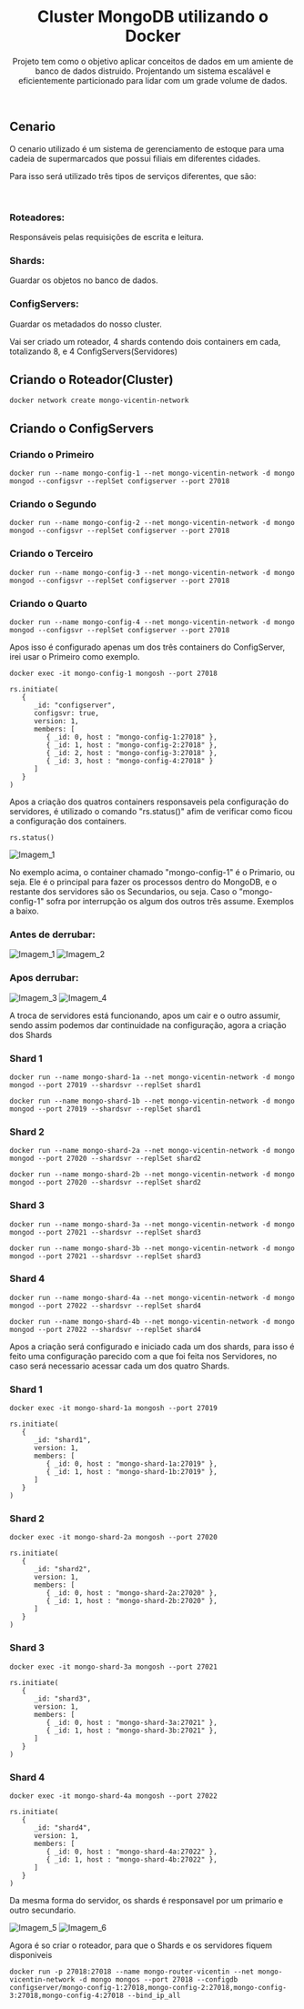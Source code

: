 <h1 align="center">Cluster MongoDB utilizando o Docker</h1>
<p align="center">Projeto tem como o objetivo aplicar conceitos de dados em um amiente de banco de dados distruido. Projentando um sistema escalável e eficientemente particionado para lidar com um grade volume de dados.</p>
</br>

<h2>Cenario</h2>
<p>O cenario utilizado é um sistema de gerenciamento de estoque para uma cadeia de supermarcados que possui filiais em diferentes cidades.</p>
<p>Para isso será utilizado três tipos de serviços diferentes, que são:</p>
</br>

<h3>Roteadores:</h3><p>Responsáveis pelas requisições de escrita e leitura.</p>
<h3>Shards:</h3><p>Guardar os objetos no banco de dados.</p>
<h3>ConfigServers:</h3><p>Guardar os metadados do nosso cluster.</p>
<p>Vai ser criado um roteador, 4 shards contendo dois containers em cada, totalizando 8, e 4 ConfigServers(Servidores)</p>


<h2>Criando o Roteador(Cluster)</h2>

```shell
docker network create mongo-vicentin-network
```
<h2>Criando o ConfigServers</h2>
<h3>Criando o Primeiro </h3>

```shell
docker run --name mongo-config-1 --net mongo-vicentin-network -d mongo mongod --configsvr --replSet configserver --port 27018
```

<h3>Criando o Segundo</h3>

```shell
docker run --name mongo-config-2 --net mongo-vicentin-network -d mongo mongod --configsvr --replSet configserver --port 27018
```

<h3>Criando o Terceiro</h3>

```shell
docker run --name mongo-config-3 --net mongo-vicentin-network -d mongo mongod --configsvr --replSet configserver --port 27018
```

<h3>Criando o Quarto</h3>

```shell
docker run --name mongo-config-4 --net mongo-vicentin-network -d mongo mongod --configsvr --replSet configserver --port 27018
```


<p>Apos isso é configurado apenas um dos três containers do ConfigServer, irei usar o Primeiro como exemplo.</p>

```shell
docker exec -it mongo-config-1 mongosh --port 27018
```

```shell
rs.initiate(
   {
      _id: "configserver",
      configsvr: true,
      version: 1,
      members: [
         { _id: 0, host : "mongo-config-1:27018" },
         { _id: 1, host : "mongo-config-2:27018" },
         { _id: 2, host : "mongo-config-3:27018" },
         { _id: 3, host : "mongo-config-4:27018" }
      ]
   }
)
```
<p>Apos a criação dos quatros containers responsaveis pela configuração do servidores, é utilizado o comando "rs.status()" afim de verificar como ficou a configuração dos containers.</p>

```shell
rs.status()
```
<img src="imagem1.png" alt="Imagem_1">

<p>No exemplo acima, o container chamado "mongo-config-1" é o Primario, ou seja. Ele é o principal para fazer os processos dentro do MongoDB, e o restante dos servidores são os Secundarios, ou seja. Caso o "mongo-config-1" sofra por interrupção os algum dos outros três assume. Exemplos a baixo.</p>

<h3>Antes de derrubar: </h3>

<img src="imagem1.png" alt="Imagem_1">
<img src="imagem2.png" alt="Imagem_2">

<h3>Apos derrubar: </h3>

<img src="imagem3.png" alt="Imagem_3">
<img src="imagem4.png" alt="Imagem_4">

<p>A troca de servidores está funcionando, apos um cair e o outro assumir, sendo assim podemos dar continuidade na configuração, agora a criação dos Shards</p>

<h3>Shard 1</h3>

```shell
docker run --name mongo-shard-1a --net mongo-vicentin-network -d mongo mongod --port 27019 --shardsvr --replSet shard1
```

```shell
docker run --name mongo-shard-1b --net mongo-vicentin-network -d mongo mongod --port 27019 --shardsvr --replSet shard1
```

<h3>Shard 2</h3>

```shell
docker run --name mongo-shard-2a --net mongo-vicentin-network -d mongo mongod --port 27020 --shardsvr --replSet shard2
```

```shell
docker run --name mongo-shard-2b --net mongo-vicentin-network -d mongo mongod --port 27020 --shardsvr --replSet shard2
```

<h3>Shard 3</h3>

```shell
docker run --name mongo-shard-3a --net mongo-vicentin-network -d mongo mongod --port 27021 --shardsvr --replSet shard3
```

```shell
docker run --name mongo-shard-3b --net mongo-vicentin-network -d mongo mongod --port 27021 --shardsvr --replSet shard3
```

<h3>Shard 4</h3>

```shell
docker run --name mongo-shard-4a --net mongo-vicentin-network -d mongo mongod --port 27022 --shardsvr --replSet shard4
```

```shell
docker run --name mongo-shard-4b --net mongo-vicentin-network -d mongo mongod --port 27022 --shardsvr --replSet shard4
```

<p>Apos a criação será configurado e iniciado cada um dos shards, para isso é feito uma configuração parecido com a que foi feita nos Servidores, no caso será necessario acessar cada um dos quatro Shards.</p>

<h3>Shard 1</h3>

```shell
docker exec -it mongo-shard-1a mongosh --port 27019
```
```shell
rs.initiate(
   {
      _id: "shard1",
      version: 1,
      members: [
         { _id: 0, host : "mongo-shard-1a:27019" },
         { _id: 1, host : "mongo-shard-1b:27019" },
      ]
   }
)
```
<h3>Shard 2</h3>

```shell
docker exec -it mongo-shard-2a mongosh --port 27020
```
```shell
rs.initiate(
   {
      _id: "shard2",
      version: 1,
      members: [
         { _id: 0, host : "mongo-shard-2a:27020" },
         { _id: 1, host : "mongo-shard-2b:27020" },
      ]
   }
)
```

<h3>Shard 3</h3>

```shell
docker exec -it mongo-shard-3a mongosh --port 27021
```
```shell
rs.initiate(
   {
      _id: "shard3",
      version: 1,
      members: [
         { _id: 0, host : "mongo-shard-3a:27021" },
         { _id: 1, host : "mongo-shard-3b:27021" },
      ]
   }
)
```

<h3>Shard 4</h3>

```shell
docker exec -it mongo-shard-4a mongosh --port 27022
```

```shell
rs.initiate(
   {
      _id: "shard4",
      version: 1,
      members: [
         { _id: 0, host : "mongo-shard-4a:27022" },
         { _id: 1, host : "mongo-shard-4b:27022" },
      ]
   }
)
```

<p>Da mesma forma do servidor, os shards é responsavel por um primario e outro secundario.</p>
<img src="imagem5.png" alt="Imagem_5">
<img src="imagem6.png" alt="Imagem_6">

<p>Agora é so criar o roteador, para que o Shards e os servidores fiquem disponiveis</p>

```shell
docker run -p 27018:27018 --name mongo-router-vicentin --net mongo-vicentin-network -d mongo mongos --port 27018 --configdb configserver/mongo-config-1:27018,mongo-config-2:27018,mongo-config-3:27018,mongo-config-4:27018 --bind_ip_all
```
